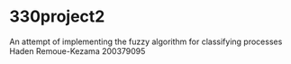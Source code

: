 # 330project2
An attempt of implementing the fuzzy algorithm for classifying processes
Haden Remoue-Kezama
200379095
